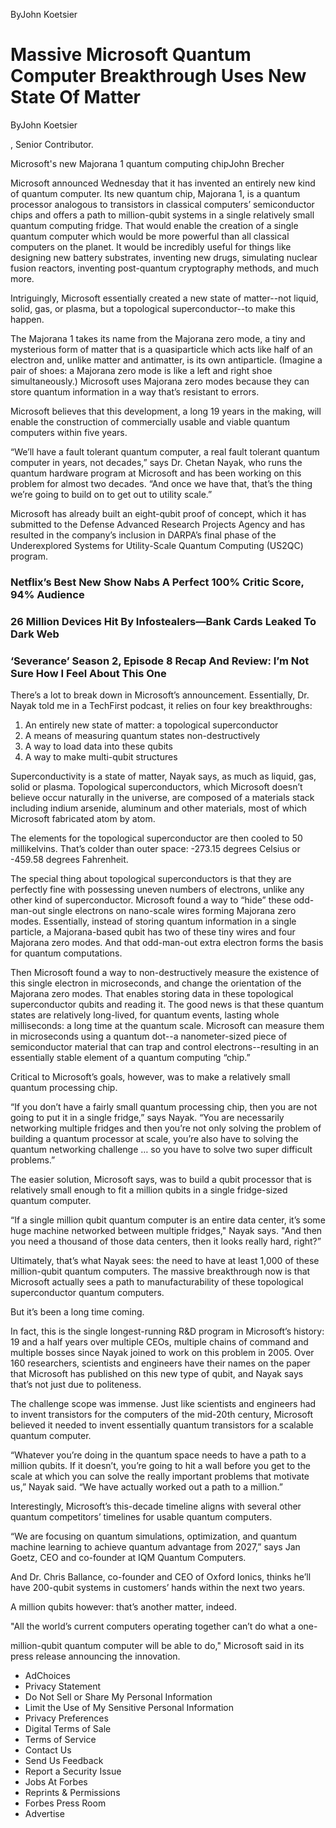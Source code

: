 ByJohn Koetsier

# Massive Microsoft Quantum Computer Breakthrough Uses New State Of Matter

ByJohn Koetsier

, Senior Contributor.

Microsoft's new Majorana 1 quantum computing chipJohn Brecher

<!-- image -->

Microsoft announced Wednesday that it has invented an entirely new kind of quantum computer. Its new quantum chip, Majorana 1, is a quantum processor analogous to transistors in classical computers’ semiconductor chips and offers a path to million-qubit systems in a single relatively small quantum computing fridge. That would enable the creation of a single quantum computer which would be more powerful than all classical computers on the planet. It would be incredibly useful for things like designing new battery substrates, inventing new drugs, simulating nuclear fusion reactors, inventing post-quantum cryptography methods, and much more. 

 Intriguingly, Microsoft essentially created a new state of matter--not liquid, solid, gas, or plasma, but a topological superconductor--to make this happen.

The Majorana 1 takes its name from the Majorana zero mode, a tiny and mysterious form of matter that is a quasiparticle which acts like half of an electron and, unlike matter and antimatter, is its own antiparticle. (Imagine a pair of shoes: a Majorana zero mode is like a left and right shoe simultaneously.) Microsoft uses Majorana zero modes because they can store quantum information in a way that’s resistant to errors.

Microsoft believes that this development, a long 19 years in the making, will enable the construction of commercially usable and viable quantum computers within five years.

“We’ll have a fault tolerant quantum computer, a real fault tolerant quantum computer in years, not decades,” says Dr. Chetan Nayak, who runs the quantum hardware program at Microsoft and has been working on this problem for almost two decades. “And once we have that, that’s the thing we’re going to build on to get out to utility scale.”

Microsoft has already built an eight-qubit proof of concept, which it has submitted to the Defense Advanced Research Projects Agency and has resulted in the company’s inclusion in DARPA’s final phase of the Underexplored Systems for Utility-Scale Quantum Computing (US2QC) program.

### Netflix’s Best New Show Nabs A Perfect 100% Critic Score, 94% Audience

### 26 Million Devices Hit By Infostealers—Bank Cards Leaked To Dark Web

### ‘Severance’ Season 2, Episode 8 Recap And Review: I’m Not Sure How I Feel About This One

There’s a lot to break down in Microsoft’s announcement. Essentially, Dr. Nayak told me in a TechFirst podcast, it relies on four key breakthroughs:

1. An entirely new state of matter: a topological superconductor
2. A means of measuring quantum states non-destructively
3. A way to load data into these qubits
4. A way to make multi-qubit structures

Superconductivity is a state of matter, Nayak says, as much as liquid, gas, solid or plasma. Topological superconductors, which Microsoft doesn’t believe occur naturally in the universe, are composed of a materials stack including indium arsenide, aluminum and other materials, most of which Microsoft fabricated atom by atom.

The elements for the topological superconductor are then cooled to 50 millikelvins. That’s colder than outer space: -273.15 degrees Celsius or -459.58 degrees Fahrenheit.

The special thing about topological superconductors is that they are perfectly fine with possessing uneven numbers of electrons, unlike any other kind of superconductor. Microsoft found a way to “hide” these odd-man-out single electrons on nano-scale wires forming Majorana zero modes. Essentially, instead of storing quantum information in a single particle, a Majorana-based qubit has two of these tiny wires and four Majorana zero modes. And that odd-man-out extra electron forms the basis for quantum computations.

Then Microsoft found a way to non-destructively measure the existence of this single electron in microseconds, and change the orientation of the Majorana zero modes. That enables storing data in these topological superconductor qubits and reading it. The good news is that these quantum states are relatively long-lived, for quantum events, lasting whole milliseconds: a long time at the quantum scale. Microsoft can measure them in microseconds using a quantum dot--a nanometer-sized piece of semiconductor material that can trap and control electrons--resulting in an essentially stable element of a quantum computing “chip.”

Critical to Microsoft’s goals, however, was to make a relatively small quantum processing chip.

“If you don’t have a fairly small quantum processing chip, then you are not going to put it in a single fridge,” says Nayak. “You are necessarily networking multiple fridges and then you’re not only solving the problem of building a quantum processor at scale, you’re also have to solving the quantum networking challenge … so you have to solve two super difficult problems.”

The easier solution, Microsoft says, was to build a qubit processor that is relatively small enough to fit a million qubits in a single fridge-sized quantum computer.

“If a single million qubit quantum computer is an entire data center, it’s some huge machine networked between multiple fridges," Nayak says. "And then you need a thousand of those data centers, then it looks really hard, right?”

Ultimately, that’s what Nayak sees: the need to have at least 1,000 of these million-qubit quantum computers. The massive breakthrough now is that Microsoft actually sees a path to manufacturability of these topological superconductor quantum computers.

But it’s been a long time coming.

In fact, this is the single longest-running R&amp;D program in Microsoft’s history: 19 and a half years over multiple CEOs, multiple chains of command and multiple bosses since Nayak joined to work on this problem in 2005. Over 160 researchers, scientists and engineers have their names on the paper that Microsoft has published on this new type of qubit, and Nayak says that’s not just due to politeness.

The challenge scope was immense. Just like scientists and engineers had to invent transistors for the computers of the mid-20th century, Microsoft believed it needed to invent essentially quantum transistors for a scalable quantum computer.

“Whatever you’re doing in the quantum space needs to have a path to a million qubits. If it doesn’t, you’re going to hit a wall before you get to the scale at which you can solve the really important problems that motivate us,” Nayak said. “We have actually worked out a path to a million.”

Interestingly, Microsoft’s this-decade timeline aligns with several other quantum competitors’ timelines for usable quantum computers.

“We are focusing on quantum simulations, optimization, and quantum machine learning to achieve quantum advantage from 2027,” says Jan Goetz, CEO and co-founder at IQM Quantum Computers.

And Dr. Chris Ballance, co-founder and CEO of Oxford Ionics, thinks he’ll have 200-qubit systems in customers’ hands within the next two years.

A million qubits however: that’s another matter, indeed.

"All the world’s current computers operating together can’t do what a one-

 million-qubit quantum computer will be able to do," Microsoft said in its press release announcing the innovation.

- AdChoices
- Privacy Statement
- Do Not Sell or Share My Personal Information
- Limit the Use of My Sensitive Personal Information
- Privacy Preferences
- Digital Terms of Sale
- Terms of Service
- Contact Us
- Send Us Feedback
- Report a Security Issue
- Jobs At Forbes
- Reprints &amp; Permissions
- Forbes Press Room
- Advertise